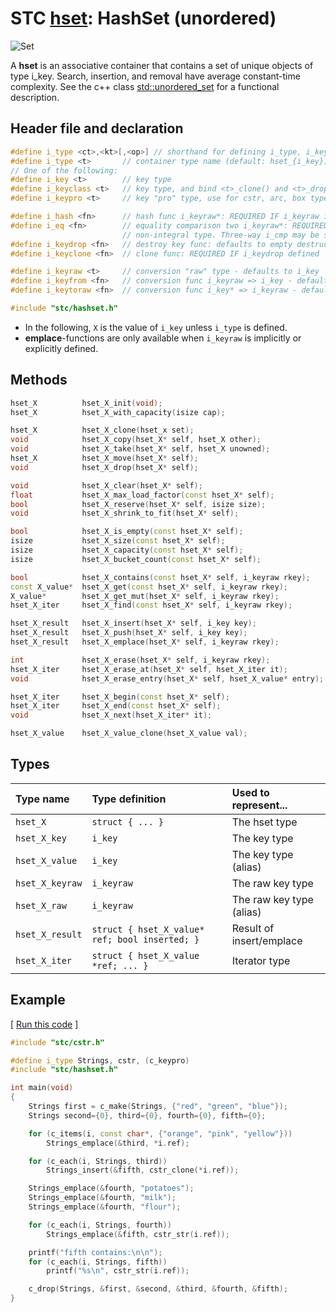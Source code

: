 # STC [hset](../include/stc/hset.h): HashSet (unordered)
![Set](pics/set.jpg)

A **hset** is an associative container that contains a set of unique objects of type i_key. Search, insertion, and removal have average constant-time complexity. See the c++ class
[std::unordered_set](https://en.cppreference.com/w/cpp/container/unordered_set) for a functional description.

## Header file and declaration

```c++
#define i_type <ct>,<kt>[,<op>] // shorthand for defining i_type, i_key, i_opt
#define i_type <t>       // container type name (default: hset_{i_key})
// One of the following:
#define i_key <t>        // key type
#define i_keyclass <t>   // key type, and bind <t>_clone() and <t>_drop() function names
#define i_keypro <t>     // key "pro" type, use for cstr, arc, box types

#define i_hash <fn>      // hash func i_keyraw*: REQUIRED IF i_keyraw is non-pod type
#define i_eq <fn>        // equality comparison two i_keyraw*: REQUIRED IF i_keyraw is a
                         // non-integral type. Three-way i_cmp may be specified instead.
#define i_keydrop <fn>   // destroy key func: defaults to empty destruct
#define i_keyclone <fn>  // clone func: REQUIRED IF i_keydrop defined

#define i_keyraw <t>     // conversion "raw" type - defaults to i_key
#define i_keyfrom <fn>   // conversion func i_keyraw => i_key - defaults to plain copy
#define i_keytoraw <fn>  // conversion func i_key* => i_keyraw - defaults to plain copy

#include "stc/hashset.h"
```
- In the following, `X` is the value of `i_key` unless `i_type` is defined.
- **emplace**-functions are only available when `i_keyraw` is implicitly or explicitly defined.

## Methods

```c++
hset_X          hset_X_init(void);
hset_X          hset_X_with_capacity(isize cap);

hset_X          hset_X_clone(hset_x set);
void            hset_X_copy(hset_X* self, hset_X other);
void            hset_X_take(hset_X* self, hset_X unowned);               // take ownership of unowned
hset_X          hset_X_move(hset_X* self);                               // move
void            hset_X_drop(hset_X* self);                               // destructor

void            hset_X_clear(hset_X* self);
float           hset_X_max_load_factor(const hset_X* self);              // default: 0.85
bool            hset_X_reserve(hset_X* self, isize size);
void            hset_X_shrink_to_fit(hset_X* self);

bool            hset_X_is_empty(const hset_X* self);
isize           hset_X_size(const hset_X* self);                         // num. of allocated buckets
isize           hset_X_capacity(const hset_X* self);                     // buckets * max_load_factor
isize           hset_X_bucket_count(const hset_X* self);

bool            hset_X_contains(const hset_X* self, i_keyraw rkey);
const X_value*  hset_X_get(const hset_X* self, i_keyraw rkey);           // return NULL if not found
X_value*        hset_X_get_mut(hset_X* self, i_keyraw rkey);             // mutable get
hset_X_iter     hset_X_find(const hset_X* self, i_keyraw rkey);

hset_X_result   hset_X_insert(hset_X* self, i_key key);
hset_X_result   hset_X_push(hset_X* self, i_key key);                    // alias for insert.
hset_X_result   hset_X_emplace(hset_X* self, i_keyraw rkey);

int             hset_X_erase(hset_X* self, i_keyraw rkey);               // return 0 or 1
hset_X_iter     hset_X_erase_at(hset_X* self, hset_X_iter it);           // return iter after it
void            hset_X_erase_entry(hset_X* self, hset_X_value* entry);

hset_X_iter     hset_X_begin(const hset_X* self);
hset_X_iter     hset_X_end(const hset_X* self);
void            hset_X_next(hset_X_iter* it);

hset_X_value    hset_X_value_clone(hset_X_value val);
```

## Types

| Type name          | Type definition                                  | Used to represent...        |
|:-------------------|:-------------------------------------------------|:----------------------------|
| `hset_X`           | `struct { ... }`                                 | The hset type               |
| `hset_X_key`       | `i_key`                                          | The key type                |
| `hset_X_value`     | `i_key`                                          | The key type (alias)        |
| `hset_X_keyraw`    | `i_keyraw`                                       | The raw key type            |
| `hset_X_raw`       | `i_keyraw`                                       | The raw key type (alias)    |
| `hset_X_result`    | `struct { hset_X_value* ref; bool inserted; }`   | Result of insert/emplace    |
| `hset_X_iter`      | `struct { hset_X_value *ref; ... }`              | Iterator type               |

## Example
[ [Run this code](https://godbolt.org/z/xqc3TqsMa) ]
```c++
#include "stc/cstr.h"

#define i_type Strings, cstr, (c_keypro)
#include "stc/hashset.h"

int main(void)
{
    Strings first = c_make(Strings, {"red", "green", "blue"});
    Strings second={0}, third={0}, fourth={0}, fifth={0};

    for (c_items(i, const char*, {"orange", "pink", "yellow"}))
        Strings_emplace(&third, *i.ref);

    for (c_each(i, Strings, third))
        Strings_insert(&fifth, cstr_clone(*i.ref));

    Strings_emplace(&fourth, "potatoes");
    Strings_emplace(&fourth, "milk");
    Strings_emplace(&fourth, "flour");

    for (c_each(i, Strings, fourth))
        Strings_emplace(&fifth, cstr_str(i.ref));

    printf("fifth contains:\n\n");
    for (c_each(i, Strings, fifth))
        printf("%s\n", cstr_str(i.ref));

    c_drop(Strings, &first, &second, &third, &fourth, &fifth);
}
```
